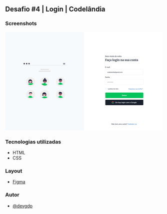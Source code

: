 ## Desafio #4 | Login | Codelândia

### Screenshots

![Print](https://raw.githubusercontent.com/devgdp/Login/main/assets/img/Login.png "Print")

### Tecnologias utilizadas
- HTML
- CSS

### Layout

- [Figma](https://www.figma.com/file/Yb9IBH56g7T1hdIyZ3BMNO/Desafios---Codel%C3%A2ndia?node-id=4588%3A37)
 
### Autor

- [@devgdp](https://www.github.com/devgdp)

